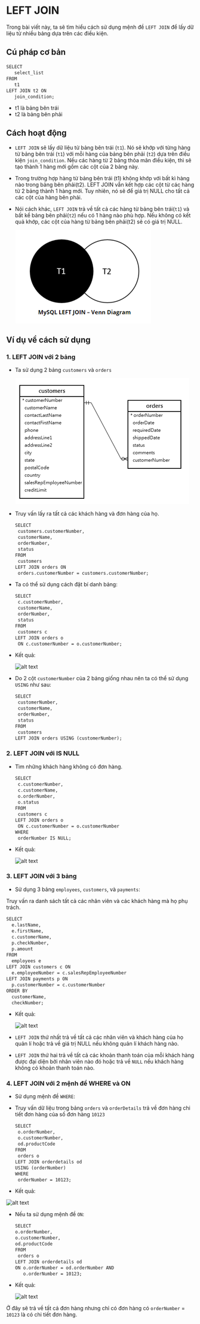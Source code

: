 # LEFT JOIN

 Trong bài viết này, ta sẽ tìm hiểu cách sử dụng mệnh đề `LEFT JOIN` để lấy dữ liệu từ nhiều bảng dựa trên các điều kiện.

## Cú pháp cơ bản

 ```
 SELECT 
    select_list
 FROM
    t1
 LEFT JOIN t2 ON 
    join_condition;
 ```
  - t1 là bảng bên trái
  - t2 là bảng bên phải   

## Cách hoạt động

 - `LEFT JOIN` sẽ lấy dữ liệu từ bảng bên trái (`t1`). Nó sẽ khớp với từng hàng từ bảng bên trái (`t1`) với mỗi hàng của bảng bên phải (`t2`) dựa trên điều kiện `join_condition`. Nếu các hàng từ 2 bảng thỏa mãn điều kiện, thì sẽ tạo thành 1 hàng mới gồm các cột của 2 bảng này.

 - Trong trường hợp hàng từ bảng bên trái (t1) không khớp với bất kì hàng nào trong bảng bên phải(t2). LEFT JOIN vẫn kết hợp các cột từ các hàng từ 2 bảng thành 1 hàng mới. Tuy nhiên, nó sẽ để giá trị NULL cho tất cả các cột của hàng bên phải.

 - Nói cách khác, `LEFT JOIN` trả về tất cả các hàng từ bảng bên trái(`t1`) và bất kể bảng bên phải(`t2`) nếu có  1 hàng nào phù hợp. Nếu không có kết quả khớp, các cột của hàng từ bảng bên phải(t2) sẽ có giá trị NULL.  

   ![alt text](../Images/My_SQL(54).png) 

## Ví dụ về cách sử dụng

### 1. LEFT JOIN với 2 bảng

 - Ta sử dụng 2 bảng `customers` và `orders` 

    ![alt text](../Images/My_SQL(55).png) 

 - Truy vấn lấy ra tất cả các khách hàng và đơn hàng của họ.

   ```
   SELECT 
    customers.customerNumber, 
    customerName, 
    orderNumber, 
    status
   FROM
    customers
   LEFT JOIN orders ON 
    orders.customerNumber = customers.customerNumber;    
   ```

 - Ta có thể sử dụng cách đặt bí danh bảng:   

   ```
   SELECT
    c.customerNumber,
    customerName,
    orderNumber,
    status
   FROM
    customers c
   LEFT JOIN orders o 
    ON c.customerNumber = o.customerNumber; 

 - Kết quả:  

   ![alt text](../Images/My_SQL(56).png)  

 - Do 2 cột `customerNumber` của 2 bảng giống nhau nên ta có thể sử dụng `USING` như sau:
   
   ```
   SELECT
    customerNumber,
    customerName,
    orderNumber,
    status
   FROM
    customers
   LEFT JOIN orders USING (customerNumber);
   ```

### 2. LEFT JOIN với IS NULL

 - Tìm những khách hàng không có đơn hàng.

   ```
   SELECT 
    c.customerNumber, 
    c.customerName, 
    o.orderNumber, 
    o.status
   FROM
    customers c
   LEFT JOIN orders o 
    ON c.customerNumber = o.customerNumber
   WHERE
    orderNumber IS NULL; 
   ```

 - Kết quả:   

    ![alt text](../Images/My_SQL(57).png) 

### 3. LEFT JOIN với 3 bảng

 - Sử dụng 3 bảng `employees`, `customers`, và `payments`:

 Truy vấn ra danh sách tất cả các nhân viên và các khách hàng mà họ phụ trách.

  ```
  SELECT 
    e.lastName, 
    e.firstName, 
    c.customerName, 
    p.checkNumber, 
    p.amount
  FROM
    employees e
  LEFT JOIN customers c ON 
    e.employeeNumber = c.salesRepEmployeeNumber
  LEFT JOIN payments p ON 
    p.customerNumber = c.customerNumber
  ORDER BY 
    customerName, 
    checkNumber;
  ```
 - Kết quả:

   ![alt text](../Images/My_SQL(58).png) 
 
 -  `LEFT JOIN` thứ nhất trả về tất cả các nhân viên và khách hàng của họ quản lí hoặc trả về giá trị NULL nếu không quản lí khách hàng nào.
   
 - `LEFT JOIN` thứ hai trả về tất cả các khoản thanh toán của mỗi khách hàng được đại diện bởi nhân viên nào đó hoặc trả về `NULL` nếu khách hàng không có khoản thanh toán nào.

### 4. LEFT JOIN với 2 mệnh đề WHERE và ON 

 - Sử dụng mệnh đề `WHERE`:

  + Truy vấn dữ liệu trong bảng `orders` và `orderDetails` trả về đơn hàng chi tiết đơn hàng của số đơn hàng `10123`

     ```
     SELECT 
      o.orderNumber, 
      o.customerNumber, 
      od.productCode
     FROM
      orders o
     LEFT JOIN orderdetails od
     USING (orderNumber)
     WHERE
      orderNumber = 10123; 
     ```   

  +  Kết quả: 

   ![alt text](../Images/My_SQL(59).png) 

 - Nếu ta sử dụng mệnh đề `ON`:   

    ```
    SELECT 
    o.orderNumber, 
    o.customerNumber, 
    od.productCode
    FROM
     orders o
    LEFT JOIN orderdetails od 
    ON o.orderNumber = od.orderNumber AND 
       o.orderNumber = 10123; 
    ``` 

  + Kết quả:   

      ![alt text](../Images/My_SQL(60).png)  

  Ở đây sẽ trả về tất cả đơn hàng nhưng chỉ có đơn hàng có `orderNumber` = `10123` là có chi tiết đơn hàng.    

